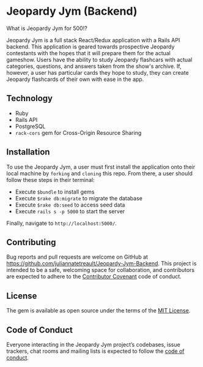 # Jeopardy Jym (Backend)

What is Jeopardy Jym for 500!? 

Jeopardy Jym is a full stack React/Redux application with a Rails API backend. This application is geared towards prospective Jeopardy contestants with the hopes that it will prepare them for the actual gameshow. Users have the ability to study Jeopardy flashcars with actual categories, questions, and answers taken from the show's archive. If, however, a user has particular cards they hope to study, they can create Jeopardy flashcards of their own with ease in the app.

## Technology

- Ruby 
- Rails API
- PostgreSQL
- `rack-cors` gem for Cross-Origin Resource Sharing

## Installation

To use the Jeopardy Jym, a user must first install the application onto their local machine by `forking` and `cloning` this repo. From there, a user should follow these steps in their terminal:

- Execute `$bundle` to install gems
- Execute `$rake db:migrate` to migrate the database
- Execute `$rake db:seed` to access seed data 
- Execute `rails s -p 5000` to start the server 

Finally, navigate to `http://localhost:5000/`.


## Contributing

Bug reports and pull requests are welcome on GitHub at https://github.com/juliannatetreault/Jeopardy-Jym-Backend. This project is intended to be a safe, welcoming space for collaboration, and contributors are expected to adhere to the [Contributor Covenant](http://contributor-covenant.org) code of conduct.

## License

The gem is available as open source under the terms of the [MIT License](https://opensource.org/licenses/MIT).

## Code of Conduct

Everyone interacting in the Jeopardy Jym project’s codebases, issue trackers, chat rooms and mailing lists is expected to follow the [code of conduct](https://github.com/juliannatetreault/Jeopardy-Jym-Backend/blob/master/CODE_OF_CONDUCT.md).
